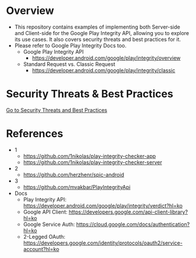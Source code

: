 # Overview
- This repository contains examples of implementing both Server-side and Client-side for the Google Play Integrity API, allowing you to explore its use cases. It also covers security threats and best practices for it.
- Please refer to Google Play Integrity Docs too.
    - Google Play Integrity API
        - https://developer.android.com/google/play/integrity/overview
    - Standard Request vs. Classic Request
        - https://developer.android.com/google/play/integrity/classic

# Security Threats & Best Practices
[Go to Security Threats and Best Practices](/ThreatsAndPractices)

# References
- 1
    - https://github.com/1nikolas/play-integrity-checker-app
    - https://github.com/1nikolas/play-integrity-checker-server
- 2
    - https://github.com/herzhenr/spic-android
- 3
    - https://github.com/mvakbar/PlayIntegrityApi
- Docs
    - Play Integrity API: https://developer.android.com/google/play/integrity/verdict?hl=ko
    - Google API Client: https://developers.google.com/api-client-library?hl=ko
    - Google Service Auth: https://cloud.google.com/docs/authentication?hl=ko
    - 2-Legged OAuth: https://developers.google.com/identity/protocols/oauth2/service-account?hl=ko